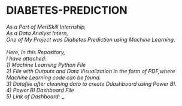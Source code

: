 # DIABETES-PREDICTION 
_As a Part of MeriSkill Internship,<br>
As a Data Analyst Intern,<br>_
_One of My Project was Diabetes Prediction using Machine Learning.<br><br>
Here, In this Repository,<br>_
_I have attached:_<br>
_1) Machine Learning Python File<br>
2) File with Outputs and Data Visualization in the form of PDF,where Machine Learning code can be found.<br>
3) Datafile after cleaning data to create Ddashboard using Power BI.<br>
4) Power BI Dashboard File <br>_
_5) Link of Dashboard:_ _
